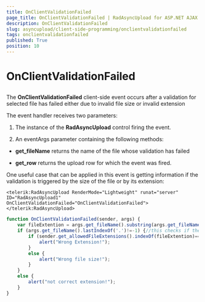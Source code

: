 ```yaml
---
title: OnClientValidationFailed
page_title: OnClientValidationFailed | RadAsyncUpload for ASP.NET AJAX Documentation
description: OnClientValidationFailed
slug: asyncupload/client-side-programming/onclientvalidationfailed
tags: onclientvalidationfailed
published: True
position: 10
---
```


# OnClientValidationFailed

## 

The **OnClientValidationFailed** client-side event occurs after a validation for selected file has failed either due to invalid file size or invalid extension

The event handler receives two parameters:

1. The instance of the **RadAsyncUpload** control firing the event.

1. An eventArgs parameter containing the following methods:

* **get_fileName** returns the name of the file whose validation has failed

* **get_row** returns the upload row for which the event was fired.

One useful case that can be applied in this event is getting information if the validation is triggered by the size of the file or by its extension:

````ASPNET
<telerik:RadAsyncUpload RenderMode="Lightweight" runat="server" ID="RadAsyncUpload1" OnClientValidationFailed="OnClientValidationFailed"></telerik:RadAsyncUpload>
````

````JavaScript
function OnClientValidationFailed(sender, args) {
	var fileExtention = args.get_fileName().substring(args.get_fileName().lastIndexOf('.') + 1, args.get_fileName().length);
	if (args.get_fileName().lastIndexOf('.')!=-1) {//this checks if the extension is correct
		if (sender.get_allowedFileExtensions().indexOf(fileExtention)==-1) {
			alert("Wrong Extension!");
		}
		else {
			alert("Wrong file size!");
		}
	}
	else {
		alert("not correct extension!");
	}
}
````


